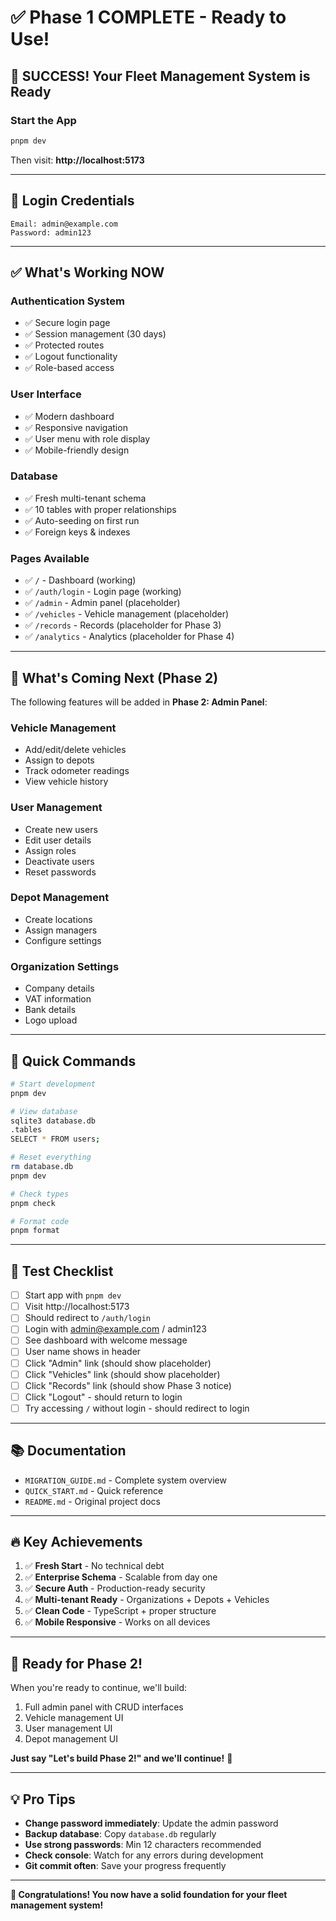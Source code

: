 # ✅ Phase 1 COMPLETE - Ready to Use!

## 🎉 SUCCESS! Your Fleet Management System is Ready

### **Start the App**

```bash
pnpm dev
```

Then visit: **http://localhost:5173**

---

## 🔐 Login Credentials

```
Email: admin@example.com
Password: admin123
```

---

## ✅ What's Working NOW

### **Authentication System**

- ✅ Secure login page
- ✅ Session management (30 days)
- ✅ Protected routes
- ✅ Logout functionality
- ✅ Role-based access

### **User Interface**

- ✅ Modern dashboard
- ✅ Responsive navigation
- ✅ User menu with role display
- ✅ Mobile-friendly design

### **Database**

- ✅ Fresh multi-tenant schema
- ✅ 10 tables with proper relationships
- ✅ Auto-seeding on first run
- ✅ Foreign keys & indexes

### **Pages Available**

- ✅ `/` - Dashboard (working)
- ✅ `/auth/login` - Login page (working)
- ✅ `/admin` - Admin panel (placeholder)
- ✅ `/vehicles` - Vehicle management (placeholder)
- ✅ `/records` - Records (placeholder for Phase 3)
- ✅ `/analytics` - Analytics (placeholder for Phase 4)

---

## 🚧 What's Coming Next (Phase 2)

The following features will be added in **Phase 2: Admin Panel**:

### **Vehicle Management**

- Add/edit/delete vehicles
- Assign to depots
- Track odometer readings
- View vehicle history

### **User Management**

- Create new users
- Edit user details
- Assign roles
- Deactivate users
- Reset passwords

### **Depot Management**

- Create locations
- Assign managers
- Configure settings

### **Organization Settings**

- Company details
- VAT information
- Bank details
- Logo upload

---

## 📝 Quick Commands

```bash
# Start development
pnpm dev

# View database
sqlite3 database.db
.tables
SELECT * FROM users;

# Reset everything
rm database.db
pnpm dev

# Check types
pnpm check

# Format code
pnpm format
```

---

## 🎯 Test Checklist

- [ ] Start app with `pnpm dev`
- [ ] Visit http://localhost:5173
- [ ] Should redirect to `/auth/login`
- [ ] Login with admin@example.com / admin123
- [ ] See dashboard with welcome message
- [ ] User name shows in header
- [ ] Click "Admin" link (should show placeholder)
- [ ] Click "Vehicles" link (should show placeholder)
- [ ] Click "Records" link (should show Phase 3 notice)
- [ ] Click "Logout" - should return to login
- [ ] Try accessing `/` without login - should redirect to login

---

## 📚 Documentation

- `MIGRATION_GUIDE.md` - Complete system overview
- `QUICK_START.md` - Quick reference
- `README.md` - Original project docs

---

## 🔥 Key Achievements

1. ✅ **Fresh Start** - No technical debt
2. ✅ **Enterprise Schema** - Scalable from day one
3. ✅ **Secure Auth** - Production-ready security
4. ✅ **Multi-tenant Ready** - Organizations + Depots + Vehicles
5. ✅ **Clean Code** - TypeScript + proper structure
6. ✅ **Mobile Responsive** - Works on all devices

---

## 🚀 Ready for Phase 2!

When you're ready to continue, we'll build:

1. Full admin panel with CRUD interfaces
2. Vehicle management UI
3. User management UI
4. Depot management UI

**Just say "Let's build Phase 2!" and we'll continue!** 🎊

---

## 💡 Pro Tips

- **Change password immediately**: Update the admin password
- **Backup database**: Copy `database.db` regularly
- **Use strong passwords**: Min 12 characters recommended
- **Check console**: Watch for any errors during development
- **Git commit often**: Save your progress frequently

---

**🎉 Congratulations! You now have a solid foundation for your fleet management system!**
